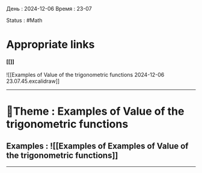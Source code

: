 День : 2024-12-06 
Время : 23-07

Status : #Math  


# Appropriate links
#### [[]]


![[Examples of Value of the trigonometric functions 2024-12-06 23.07.45.excalidraw]]






---

# 📏Theme : Examples of Value of the trigonometric functions















## Examples : ![[Examples of Examples of Value of the trigonometric functions]]


---
